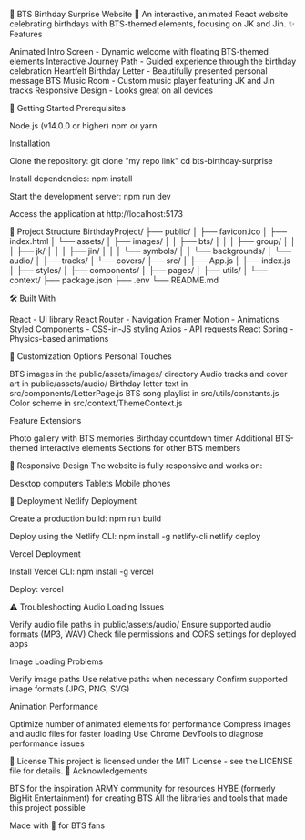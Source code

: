💜 BTS Birthday Surprise Website 💜
An interactive, animated React website celebrating birthdays with BTS-themed elements, focusing on JK and Jin.
✨ Features

Animated Intro Screen - Dynamic welcome with floating BTS-themed elements
Interactive Journey Path - Guided experience through the birthday celebration
Heartfelt Birthday Letter - Beautifully presented personal message
BTS Music Room - Custom music player featuring JK and Jin tracks
Responsive Design - Looks great on all devices

🚀 Getting Started
Prerequisites

Node.js (v14.0.0 or higher)
npm or yarn

Installation

Clone the repository:
git clone "my repo link"
cd bts-birthday-surprise


Install dependencies:
npm install


Start the development server:
npm run dev


Access the application at http://localhost:5173


🧩 Project Structure
BirthdayProject/
├── public/
│   ├── favicon.ico
│   ├── index.html
│   └── assets/
│       ├── images/
│       │   ├── bts/
│       │   │   ├── group/
│       │   │   ├── jk/
│       │   │   ├── jin/
│       │   │   └── symbols/
│       │   └── backgrounds/
│       └── audio/
│           ├── tracks/
│           └── covers/
├── src/
│   ├── App.js
│   ├── index.js
│   ├── styles/
│   ├── components/
│   ├── pages/
│   ├── utils/
│   └── context/
├── package.json
├── .env
└── README.md

🛠️ Built With

React - UI library
React Router - Navigation
Framer Motion - Animations
Styled Components - CSS-in-JS styling
Axios - API requests
React Spring - Physics-based animations

🎨 Customization Options
Personal Touches

BTS images in the public/assets/images/ directory
Audio tracks and cover art in public/assets/audio/
Birthday letter text in src/components/LetterPage.js
BTS song playlist in src/utils/constants.js
Color scheme in src/context/ThemeContext.js

Feature Extensions

Photo gallery with BTS memories
Birthday countdown timer
Additional BTS-themed interactive elements
Sections for other BTS members

📱 Responsive Design
The website is fully responsive and works on:

Desktop computers
Tablets
Mobile phones

🚀 Deployment
Netlify Deployment

Create a production build:
npm run build


Deploy using the Netlify CLI:
npm install -g netlify-cli
netlify deploy



Vercel Deployment

Install Vercel CLI:
npm install -g vercel


Deploy:
vercel



⚠️ Troubleshooting
Audio Loading Issues

Verify audio file paths in public/assets/audio/
Ensure supported audio formats (MP3, WAV)
Check file permissions and CORS settings for deployed apps

Image Loading Problems

Verify image paths
Use relative paths when necessary
Confirm supported image formats (JPG, PNG, SVG)

Animation Performance

Optimize number of animated elements for performance
Compress images and audio files for faster loading
Use Chrome DevTools to diagnose performance issues

📝 License
This project is licensed under the MIT License - see the LICENSE file for details.
💜 Acknowledgements

BTS for the inspiration
ARMY community for resources
HYBE (formerly BigHit Entertainment) for creating BTS
All the libraries and tools that made this project possible


Made with 💜 for BTS fans
